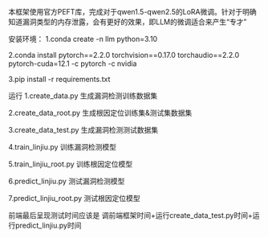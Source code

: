 本框架使用官方PEFT库，完成对于qwen1.5-qwen2.5的LoRA微调。针对于明确知道漏洞类型的内存泄露，会有更好的效果，即LLM的微调适合来产生“专才”

安装环境：
1.conda create -n llm python=3.10

2.conda install pytorch==2.2.0 torchvision==0.17.0 torchaudio==2.2.0 pytorch-cuda=12.1 -c pytorch -c nvidia

3.pip install -r requirements.txt

运行
1.create_data.py 生成漏洞检测训练数据集

2.create_data_root.py 生成根因定位训练集&测试集数据集

3.create_data_test.py 生成漏洞检测测试数据集

4.train_linjiu.py 训练漏洞检测模型

5.train_linjiu_root.py 训练根因定位模型

6.predict_linjiu.py 测试漏洞检测模型

7.predict_linjiu_root.py 测试根因定位模型


前端最后呈现测试时间应该是  调前端框架时间+运行create_data_test.py时间+运行predict_linjiu.py时间
